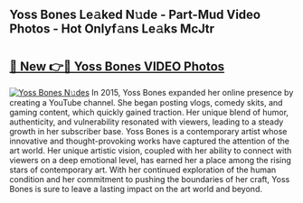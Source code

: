 ## Yoss Bones Le𝚊ked N𝚞de - Part-Mud Video Photos - Hot Onlyf𝚊ns Le𝚊ks McJtr

# <h2><a href="http://ab42865.deff.icu/?id=Yoss+Bones">🔗 New 👉🔴 Yoss Bones VIDEO Photos</a></h2>

[![Yoss Bones N𝚞des](https://i.imgur.com/rIISA9y.gif)](http://ab42865.deff.icu/?id=Yoss+Bones)
In 2015, Yoss Bones expanded her online presence by creating a YouTube channel. She began posting vlogs, comedy skits, and gaming content, which quickly gained traction. Her unique blend of humor, authenticity, and vulnerability resonated with viewers, leading to a steady growth in her subscriber base. Yoss Bones is a contemporary artist whose innovative and thought-provoking works have captured the attention of the art world. Her unique artistic vision, coupled with her ability to connect with viewers on a deep emotional level, has earned her a place among the rising stars of contemporary art. With her continued exploration of the human condition and her commitment to pushing the boundaries of her craft, Yoss Bones is sure to leave a lasting impact on the art world and beyond.
